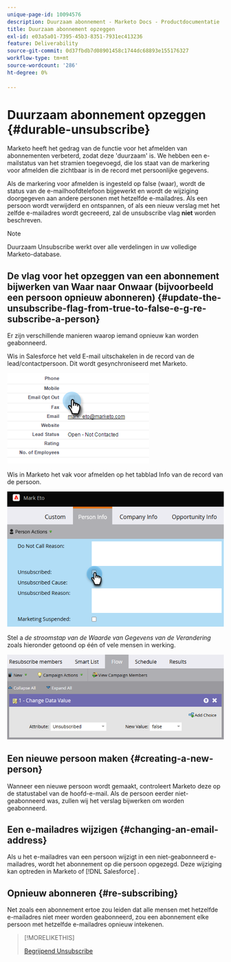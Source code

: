 ```yaml
---
unique-page-id: 10094576
description: Duurzaam abonnement - Marketo Docs - Productdocumentatie
title: Duurzaam abonnement opzeggen
exl-id: e03a5a01-7395-45b3-8351-7931ec413236
feature: Deliverability
source-git-commit: 0d37fbdb7d08901458c1744dc68893e155176327
workflow-type: tm+mt
source-wordcount: '286'
ht-degree: 0%

---
```


# Duurzaam abonnement opzeggen {#durable-unsubscribe}

Marketo heeft het gedrag van de functie voor het afmelden van abonnementen verbeterd, zodat deze &#39;duurzaam&#39; is. We hebben een e-mailstatus van het stramien toegevoegd, die los staat van de markering voor afmelden die zichtbaar is in de record met persoonlijke gegevens.

Als de markering voor afmelden is ingesteld op false (waar), wordt de status van de e-mailhoofdtelefoon bijgewerkt en wordt de wijziging doorgegeven aan andere personen met hetzelfde e-mailadres. Als een persoon wordt verwijderd en ontspannen, of als een nieuw verslag met het zelfde e-mailadres wordt gecreeerd, zal de unsubscribe vlag **niet** worden beschreven.

>[!NOTE]
>
>Duurzaam Unsubscribe werkt over alle verdelingen in uw volledige Marketo-database.

## De vlag voor het opzeggen van een abonnement bijwerken van Waar naar Onwaar (bijvoorbeeld een persoon opnieuw abonneren) {#update-the-unsubscribe-flag-from-true-to-false-e-g-re-subscribe-a-person}

Er zijn verschillende manieren waarop iemand opnieuw kan worden geabonneerd.

Wis in Salesforce het veld E-mail uitschakelen in de record van de lead/contactpersoon. Dit wordt gesynchroniseerd met Marketo.

![ het scherm van Salesforce ](assets/durable-unsubscribe-1.png)

Wis in Marketo het vak voor afmelden op het tabblad Info van de record van de persoon.

![ ontruimend unsubscribe doos in een persoonverslag ](assets/durable-unsubscribe-2.png)

Stel a _de stroomstap van de Waarde van Gegevens van de Verandering_ zoals hieronder getoond op één of vele mensen in werking.

![ stap van de de gegevenswaarde van de Verandering ](assets/durable-unsubscribe-3.png)

## Een nieuwe persoon maken {#creating-a-new-person}

Wanneer een nieuwe persoon wordt gemaakt, controleert Marketo deze op de statustabel van de hoofd-e-mail. Als de persoon eerder niet-geabonneerd was, zullen wij het verslag bijwerken om worden geabonneerd.

## Een e-mailadres wijzigen {#changing-an-email-address}

Als u het e-mailadres van een persoon wijzigt in een niet-geabonneerd e-mailadres, wordt het abonnement op die persoon opgezegd. Deze wijziging kan optreden in Marketo of [!DNL Salesforce] .

## Opnieuw abonneren {#re-subscribing}

Net zoals een abonnement ertoe zou leiden dat alle mensen met hetzelfde e-mailadres niet meer worden geabonneerd, zou een abonnement elke persoon met hetzelfde e-mailadres opnieuw intekenen.

>[!MORELIKETHIS]
>
>[ Begrijpend Unsubscribe ](/help/marketo/product-docs/email-marketing/deliverability/understanding-unsubscribe.md)

